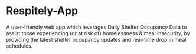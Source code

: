 # Respitely-App
A user-friendly web app which leverages Daily Shelter Occupancy Data to assist those experiencing (or at risk of) homelessness &amp; meal insecurity, by providing the latest shelter occupancy updates and real-time drop in meal schedules.
